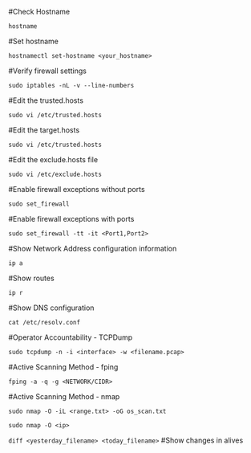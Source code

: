 #Check Hostname

`hostname`

#Set hostname

`hostnamectl set-hostname <your_hostname>`

#Verify firewall settings

`sudo iptables -nL -v --line-numbers`

#Edit the trusted.hosts

`sudo vi /etc/trusted.hosts`

#Edit the target.hosts

`sudo vi /etc/trusted.hosts`

#Edit the exclude.hosts file

`sudo vi /etc/exclude.hosts`

#Enable firewall exceptions without ports

`sudo set_firewall`

#Enable firewall exceptions with ports

`sudo set_firewall -tt -it <Port1,Port2>`

#Show Network Address configuration information

`ip a`

#Show routes

`ip r`

#Show DNS configuration

`cat /etc/resolv.conf`

#Operator Accountability - TCPDump

`sudo tcpdump -n -i <interface> -w <filename.pcap>`

#Active Scanning Method - fping

`fping -a -q -g <NETWORK/CIDR>`

#Active Scanning Method - nmap

`sudo nmap -O -iL <range.txt> -oG os_scan.txt`

`sudo nmap -O <ip>`

`diff <yesterday_filename> <today_filename>` #Show changes in alives
